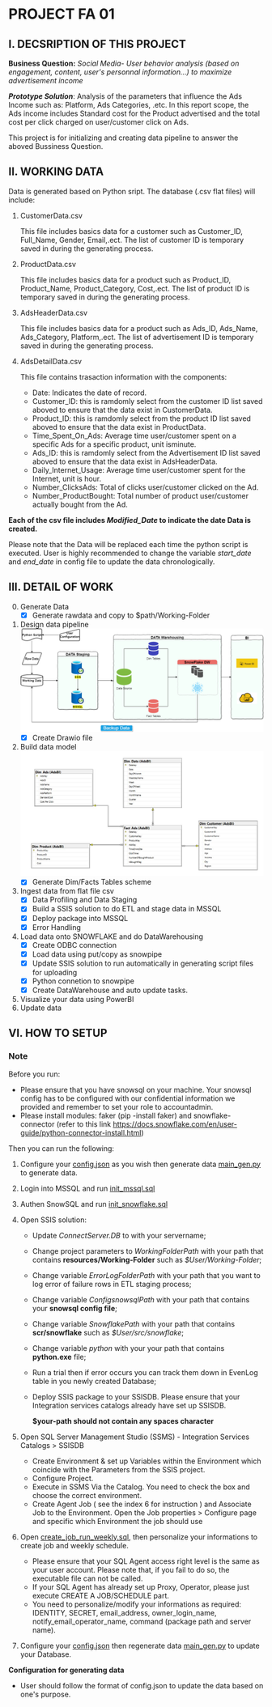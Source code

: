 # PROJECT FA 01

## I. DECSRIPTION OF THIS PROJECT

**Business Question:**
*Social Media- User behavior analysis (based on engagement, content, user's personnal information…) to maximize advertisement income*

***Prototype Solution***: Analysis of the parameters that influence the Ads Income such as: Platform, Ads Categories, .etc. In this report scope, the Ads income includes Standard cost for the Product advertised and the total cost per click charged on user/customer click on Ads.

This project is for initializing and creating data pipeline to answer the aboved Bussiness Question.

## II. WORKING DATA

Data is generated based on Python sript. The database (.csv flat files) will include:

1. CustomerData.csv

    This file includes basics data for a customer such as Customer_ID, Full_Name, Gender, Email,.ect. The list of customer ID is temporary saved in during the generating process.

2. ProductData.csv

    This file includes basics data for a product such as Product_ID, Product_Name, Product_Category, Cost,.ect. The list of product ID is temporary saved in during the generating process.

3. AdsHeaderData.csv

    This file includes basics data for a product such as Ads_ID, Ads_Name, Ads_Category, Platform,.ect. The list of advertisement ID is temporary saved in during the generating process.

4. AdsDetailData.csv


    This file contains trasaction information with the components:
    - Date: Indicates the date of record.
    - Customer_ID: this is ramdomly select from the customer ID list saved aboved to ensure that the data exist in      CustomerData.
    - Product_ID: this is ramdomly select from the product ID list saved aboved to ensure that the data exist in        ProductData.
    - Time_Spent_On_Ads: Average time user/customer spent on a specific Ads for a specific product, unit isminute.
    - Ads_ID: this is ramdomly select from the Advertisement ID list saved aboved to ensure that the data exist in      AdsHeaderData.
    - Daily_Internet_Usage: Average time user/customer spent for the Internet, unit is hour.
    - Number_ClicksAds: Total of clicks user/customer clicked on the Ad.
    - Number_ProductBought: Total number of product user/customer actually bought from the Ad.

**Each of the csv file includes *Modified_Date* to indicate the date Data is created.**

Please note that the Data will be replaced each time the python script is executed. User is highly recommended to change the variable *start_date* and *end_date* in config file to update the data chronologically.

## III. DETAIL OF WORK

0. Generate Data
    - [x] Generate rawdata and copy to $path/Working-Folder
1. Design data pipeline ![ProjectDesign](./docs/Project_Design.png)
    - [x] Create Drawio file
2. Build data model ![DataModel](./docs/data_model_SQL.png)
    - [x] Generate Dim/Facts Tables scheme
3. Ingest data from flat file csv
    - [x] Data Profiling and Data Staging
    - [x] Build a SSIS solution to do ETL and stage data in MSSQL
    - [x] Deploy package into MSSQL
    - [x] Error Handling
4. Load data onto SNOWFLAKE and do DataWarehousing
    - [x] Create ODBC connection
    - [x] Load data using put/copy as snowpipe
    - [x] Update SSIS solution to run automatically in generating script files for uploading
    - [x] Python connetion to snowpipe
    - [x] Create DataWarehouse and auto update tasks.
5. Visualize your data using PowerBI
6. Update data

## VI. HOW TO SETUP

### Note

Before you run:

- Please ensure that you have snowsql on your machine. Your snowsql config has to be configured with our confidential information we provided and remember to set your role to accountadmin.
- Please install modules: faker (pip -install faker) and snowflake-connector (refer to this link <https://docs.snowflake.com/en/user-guide/python-connector-install.html>)
  
Then you can run the following:

1. Configure your [config.json](./resources/python_source/config.json) as you wish then generate data [main_gen.py](./resources/python_source/main_gen.py)  to generate data.

2. Login into MSSQL and run [init_mssql.sql](./src/mssql/init_mssql.sql)

3. Authen SnowSQL and run [init_snowflake.sql](./src/snowflake/init_snowfalke.sql)

4. Open SSIS solution:
    - Update *ConnectServer.DB* to with your servername;
    - Change project parameters to *WorkingFolderPath* with your path that contains **resources/Working-Folder** such as *$User/Working-Folder*;
    - Change variable *ErrorLogFolderPath* with  your path that you want to log error of failure rows in ETL staging process;
    - Change variable *ConfigsnowsqlPath* with  your path that contains your **snowsql config file**;
    - Change variable *SnowflakePath* with your path that contains **scr/snowflake** such as *$User/src/snowflake*;
    - Change variable *python* with your your path that contains **python.exe** file;
    - Run a trial then if error occurs you can track them down in EvenLog table in you newly created Database;
    - Deploy SSIS package to your SSISDB. Please ensure that your Integration services catalogs already have set up SSISDB.

        **$your-path should not contain any spaces character**
5. Open SQL Server Management Studio (SSMS) - Integration Services Catalogs > SSISDB
   - Create Environment & set up Variables within the Environment which coincide with the Parameters from the SSIS project.
   - Configure Project.
   - Execute in SSMS Via the Catalog. You need to check the box and choose the correct environment.
   - Create Agent Job ( see the index 6 for instruction ) and Associate Job to the Environment. Open the Job properties > Configure page and specific which Environment the job should use

6. Open [create_job_run_weekly.sql](./src/mssql/create_job_run_weekly.sql), then personalize your informations to     create job and weekly schedule. 
    - Please ensure that your SQL Agent access right level is the same as your user account. Please note that, if you fail to do so, the executable file can not be called.
    - If your SQL Agent has already set up Proxy, Operator, please just execute CREATE A JOB/SCHEDULE part.
    - You need to personalize/modify your informations as required: 
    IDENTITY, SECRET, email_address, owner_login_name, notify_email_operator_name, command (package path and server name).
7. Configure your [config.json](./resources/python_source/config.json) then regenerate data [main_gen.py](./resources/python_source/main_gen.py) to update your Database.

**Configuration for generating data**

- User should follow the format of config.json to update the data based on one's purpose.